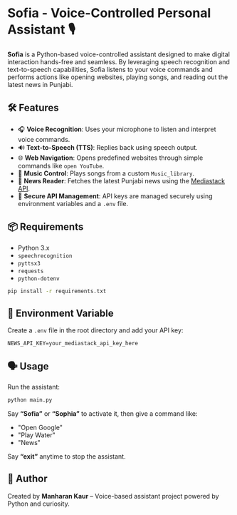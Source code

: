 # Sofia - Voice-Controlled Personal Assistant 🎙️

**Sofia** is a Python-based voice-controlled assistant designed to make digital interaction hands-free and seamless. By leveraging speech recognition and text-to-speech capabilities, Sofia listens to your voice commands and performs actions like opening websites, playing songs, and reading out the latest news in Punjabi.

## 🛠 Features

* 🎧 **Voice Recognition**: Uses your microphone to listen and interpret voice commands.
* 🔊 **Text-to-Speech (TTS)**: Replies back using speech output.
* 🌐 **Web Navigation**: Opens predefined websites through simple commands like `open YouTube`.
* 🎵 **Music Control**: Plays songs from a custom `Music_library`.
* 📰 **News Reader**: Fetches the latest Punjabi news using the [Mediastack API](https://mediastack.com/).
* 🔐 **Secure API Management**: API keys are managed securely using environment variables and a `.env` file.

## 📦 Requirements

* Python 3.x
* `speechrecognition`
* `pyttsx3`
* `requests`
* `python-dotenv`

```bash
pip install -r requirements.txt
```

## 🔐 Environment Variable

Create a `.env` file in the root directory and add your API key:

```
NEWS_API_KEY=your_mediastack_api_key_here
```

## 🗣 Usage

Run the assistant:

```bash
python main.py
```

Say **“Sofia”** or **“Sophia”** to activate it, then give a command like:

* "Open Google"
* "Play Water"
* "News"

Say **“exit”** anytime to stop the assistant.

## 👤 Author

Created by **Manharan Kaur** – Voice-based assistant project powered by Python and curiosity.